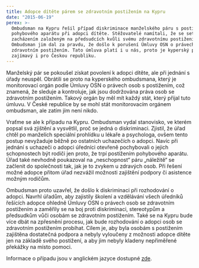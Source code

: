 ```yaml
---
title: Adopce dítěte párem se zdravotním postižením na Kypru
date: "2015-06-19"
perex: >-
  Ombudsman na Kypru řešil případ diskriminace manželského páru s postižením
  pohybového aparátu při adopci dítěte. Stěžovatelé namítali, že se setkali se
  zacházením založeným na předsudcích kvůli svému zdravotnímu postižení.
  Ombudsman jim dal za pravdu, že došlo k porušení Úmluvy OSN o právech osob se
  zdravotním postižením. Tato úmluva platí i u nás, proto je kyperský případ
  zajímavý i pro Českou republiku.
---
```




Manželský pár se pokoušel získat povolení k adopci dítěte, ale při jednání s úřady neuspěl. Obrátili se proto na kyperského ombudsmana, který je monitorovací orgán podle Úmluvy OSN o právech osob s postižením, což znamená, že sleduje a kontroluje, jak jsou dodržována práva osob se zdravotním postižením. Takový orgán by měl mít každý stát, který přijal tuto úmluvu. V České republice by se mohl stát monitorovacím orgánem ombudsman, ale zatím jím není nikdo. 



Vraťme se ale k případu na Kypru. Ombudsman vydal stanovisko, ve kterém popsal svá zjištění a vysvětlil, proč se jedná o diskriminaci. Zjistil, že úřad chtěl po manželích speciální prohlídku u lékaře a psychologa, ovšem tento postup nevyžaduje běžně po ostatních uchazečích o adopci. Navíc při jednání s uchazeči o adopci úředníci otevřeně pochybovali o jejich schopnostech být rodiči jen proto, že trpí postižením pohybového aparátu. Úřad také nevhodně poukazoval na „neschopnost“ páru „náležitě“ se začlenit do společnosti tak, jak je to zvykem u zdravých osob. Při řešení možné adopce přitom úřad nezvážil možnosti zajištění podpory či asistence možným rodičům.



Ombudsman proto uzavřel, že došlo k diskriminaci při rozhodování o adopci. Navrhl úřadům, aby zajistily školení a vzdělávání všech úředníků řešících adopce ohledně Úmluvy OSN o právech osob se zdravotním postižením a zaměřily se na boj proti diskriminaci, stereotypům a předsudkům vůči osobám se zdravotním postižením. Také se na Kypru bude více dbát na zpřesnění procesu, jak bude rozhodování o adopci osob se zdravotním postižením probíhat. Cílem je, aby byla osobám s postižením zajištěna dostatečná podpora a nebyly vyloučeny z možnosti adopce dítěte jen na základě svého postižení, a aby jim nebyly kladeny nepřiměřené překážky na místo pomoci. 



Informace o případu jsou v anglickém jazyce dostupné [zde](http://www.ochrance.cz/diskriminace/aktuality-z-diskriminace/aktuality-z-diskriminace-2015/adopce-deti-osobami-se-zdravotnim-postizenim-na-kypru).


